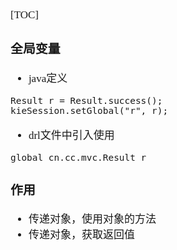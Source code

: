 <span  style="font-family: Simsun,serif; font-size: 17px; ">

[TOC]

### 全局变量

- java定义

~~~
Result r = Result.success();
kieSession.setGlobal("r", r);
~~~

- drl文件中引入使用

~~~drl
global cn.cc.mvc.Result r
~~~

### 作用

- 传递对象，使用对象的方法
- 传递对象，获取返回值

</span>